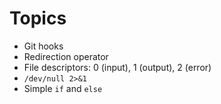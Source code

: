 # Topics

* Git hooks
* Redirection operator
* File descriptors: 0 (input), 1 (output), 2 (error)
* `/dev/null 2>&1`
* Simple `if` and `else`
